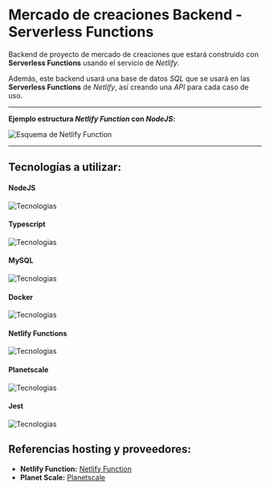 # Mercado de creaciones Backend - Serverless Functions

Backend de proyecto de mercado de creaciones que estará construido con **Serverless Functions** usando el servicio de _Netlify_.

Además, este backend usará una base de datos _SQL_ que se usará en las **Serverless Functions** de _Netlify_, así creando una _API_ para cada caso de uso.

___

**Ejemplo estructura _Netlify Function_ con _NodeJS_:**

![Esquema de Netlify Function](https://www.netlify.com/v3/img/products/functions-manage.webp)
___

## Tecnologías a utilizar:
#### **NodeJS** 
![Tecnologias](https://skillicons.dev/icons?i=nodejs)
#### **Typescript**
![Tecnologias](https://skillicons.dev/icons?i=typescript)
#### **MySQL**
![Tecnologias](https://skillicons.dev/icons?i=mysql)
#### **Docker**
![Tecnologias](https://skillicons.dev/icons?i=docker)
#### **Netlify Functions**
![Tecnologias](https://skillicons.dev/icons?i=netlify)
#### **Planetscale**
![Tecnologias](https://skillicons.dev/icons?i=planetscale)
#### **Jest**
![Tecnologias](https://skillicons.dev/icons?i=jest)

## Referencias hosting y proveedores:
- **Netlify Function:** [Netlify Function](https://www.netlify.com/platform/core/functions/)
- **Planet Scale:** [Planetscale](https://planetscale.com/)